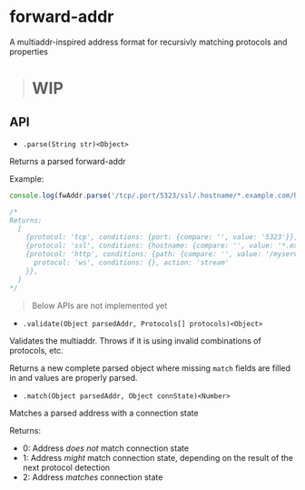 # forward-addr

A multiaddr-inspired address format for recursivly matching protocols and properties

> # WIP

## API

- `.parse(String str)<Object>`

Returns a parsed forward-addr

Example:

```js
console.log(fwAddr.parse('/tcp/.port/5323/ssl/.hostname/*.example.com/http/.path/"/myservice"/_ws/stream/'))

/*
Returns:
  [
    {protocol: 'tcp', conditions: {port: {compare: '', value: '5323'}}, action: 'stream'},
    {protocol: 'ssl', conditions: {hostname: {compare: '', value: '*.example.com'}}, action: 'stream'},
    {protocol: 'http', conditions: {path: {compare: '', value: '/myservice'}}, action: 'sub', sub: {
      protocol: 'ws', conditions: {}, action: 'stream'
    }},
  ]
*/
```

> Below APIs are not implemented yet

- `.validate(Object parsedAddr, Protocols[] protocols)<Object>`

Validates the multiaddr. Throws if it is using invalid combinations of protocols, etc.

Returns a new complete parsed object where missing `match` fields are filled in and values are properly parsed.

- `.match(Object parsedAddr, Object connState)<Number>`

Matches a parsed address with a connection state

Returns:
- 0: Address _does not_ match connection state
- 1: Address _might_ match connection state, depending on the result of the next protocol detection
- 2: Address _matches_ connection state
